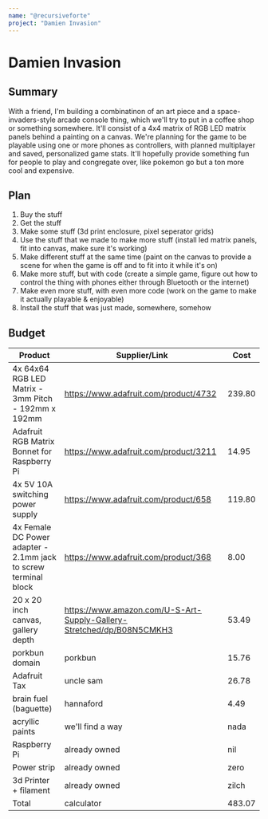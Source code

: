 ```yaml
---
name: "@recursiveforte"
project: "Damien Invasion"
---
```


# Damien Invasion

## Summary

With a friend, I'm building a combinatinon of an art piece and a space-invaders-style arcade console thing, which we'll try to put in a coffee shop or something somewhere. It'll consist of a 4x4 matrix of RGB LED matrix panels behind a painting on a canvas. We're planning for the game to be playable using one or more phones as controllers, with planned multiplayer and saved, personalized game stats. It'll hopefully provide something fun for people to play and congregate over, like pokemon go but a ton more cool and expensive.

## Plan

1. Buy the stuff
2. Get the stuff
3. Make some stuff (3d print enclosure, pixel seperator grids)
4. Use the stuff that we made to make more stuff (install led matrix panels, fit into canvas, make sure it's working)
5. Make different stuff at the same time (paint on the canvas to provide a scene for when the game is off and to fit into it while it's on)
6. Make more stuff, but with code (create a simple game, figure out how to control the thing with phones either through Bluetooth or the internet)
7. Make even more stuff, with even more code (work on the game to make it actually playable & enjoyable)
8. Install the stuff that was just made, somewhere, somehow

## Budget

| Product                                                         | Supplier/Link                                                         | Cost   |
|-----------------------------------------------------------------|-----------------------------------------------------------------------|--------|
| 4x 64x64 RGB LED Matrix - 3mm Pitch - 192mm x 192mm             | https://www.adafruit.com/product/4732                                 | 239.80 |
| Adafruit RGB Matrix Bonnet for Raspberry Pi                     | https://www.adafruit.com/product/3211                                 | 14.95  |
| 4x 5V 10A switching power supply                                | https://www.adafruit.com/product/658                                  | 119.80 |
| 4x Female DC Power adapter - 2.1mm jack to screw terminal block | https://www.adafruit.com/product/368                                  | 8.00   |
| 20 x 20 inch canvas, gallery depth                              | https://www.amazon.com/U-S-Art-Supply-Gallery-Stretched/dp/B08N5CMKH3 | 53.49  |
| porkbun domain                                                  | porkbun                                                               | 15.76  |
| Adafruit Tax                                                    | uncle sam                                                             | 26.78  |
| brain fuel (baguette)                                           | hannaford                                                             | 4.49   |
| acryllic paints                                                 | we'll find a way                                                      | nada   |
| Raspberry Pi                                                    | already owned                                                         | nil    |
| Power strip                                                     | already owned                                                         | zero   |
| 3d Printer + filament                                           | already owned                                                         | zilch  |
| Total                                                           | calculator                                                            | 483.07 |
